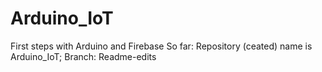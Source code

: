 # Arduino_IoT
First steps with Arduino and Firebase
So far: Repository (ceated) name is Arduino_IoT; Branch: Readme-edits
